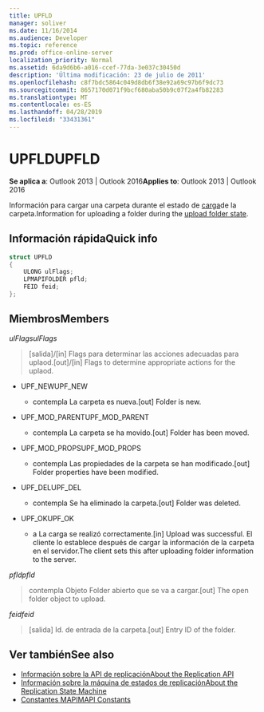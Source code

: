```yaml
---
title: UPFLD
manager: soliver
ms.date: 11/16/2014
ms.audience: Developer
ms.topic: reference
ms.prod: office-online-server
localization_priority: Normal
ms.assetid: 6da9d6b6-a016-ccef-77da-3e037c30450d
description: 'Última modificación: 23 de julio de 2011'
ms.openlocfilehash: c8f7bdc5864c049d8db6f38e92a69c97b6f9dc73
ms.sourcegitcommit: 8657170d071f9bcf680aba50b9c07f2a4fb82283
ms.translationtype: MT
ms.contentlocale: es-ES
ms.lasthandoff: 04/28/2019
ms.locfileid: "33431361"
---
```

# <a name="upfld"></a><span data-ttu-id="8848e-103">UPFLD</span><span class="sxs-lookup"><span data-stu-id="8848e-103">UPFLD</span></span>

<span data-ttu-id="8848e-104">**Se aplica a**: Outlook 2013 | Outlook 2016</span><span class="sxs-lookup"><span data-stu-id="8848e-104">**Applies to**: Outlook 2013 | Outlook 2016</span></span> 
  
<span data-ttu-id="8848e-105">Información para cargar una carpeta durante el estado de [carga](upload-folder-state.md)de la carpeta.</span><span class="sxs-lookup"><span data-stu-id="8848e-105">Information for uploading a folder during the [upload folder state](upload-folder-state.md).</span></span>
  
## <a name="quick-info"></a><span data-ttu-id="8848e-106">Información rápida</span><span class="sxs-lookup"><span data-stu-id="8848e-106">Quick info</span></span>

```cpp
struct UPFLD 
{ 
    ULONG ulFlags; 
    LPMAPIFOLDER pfld; 
    FEID feid; 
}; 

```

## <a name="members"></a><span data-ttu-id="8848e-107">Miembros</span><span class="sxs-lookup"><span data-stu-id="8848e-107">Members</span></span>

<span data-ttu-id="8848e-108">_ulFlags_</span><span class="sxs-lookup"><span data-stu-id="8848e-108">_ulFlags_</span></span>
  
>  <span data-ttu-id="8848e-109">[salida]/[in] Flags para determinar las acciones adecuadas para uplaod.</span><span class="sxs-lookup"><span data-stu-id="8848e-109">[out]/[in] Flags to determine appropriate actions for the uplaod.</span></span> 
    
  - <span data-ttu-id="8848e-110">UPF_NEW</span><span class="sxs-lookup"><span data-stu-id="8848e-110">UPF_NEW</span></span>
    
    - <span data-ttu-id="8848e-111">contempla La carpeta es nueva.</span><span class="sxs-lookup"><span data-stu-id="8848e-111">[out] Folder is new.</span></span>
    
  - <span data-ttu-id="8848e-112">UPF_MOD_PARENT</span><span class="sxs-lookup"><span data-stu-id="8848e-112">UPF_MOD_PARENT</span></span>
    
    - <span data-ttu-id="8848e-113">contempla La carpeta se ha movido.</span><span class="sxs-lookup"><span data-stu-id="8848e-113">[out] Folder has been moved.</span></span>
    
  - <span data-ttu-id="8848e-114">UPF_MOD_PROPS</span><span class="sxs-lookup"><span data-stu-id="8848e-114">UPF_MOD_PROPS</span></span>
    
    - <span data-ttu-id="8848e-115">contempla Las propiedades de la carpeta se han modificado.</span><span class="sxs-lookup"><span data-stu-id="8848e-115">[out] Folder properties have been modified.</span></span>
    
  - <span data-ttu-id="8848e-116">UPF_DEL</span><span class="sxs-lookup"><span data-stu-id="8848e-116">UPF_DEL</span></span>
    
    - <span data-ttu-id="8848e-117">contempla Se ha eliminado la carpeta.</span><span class="sxs-lookup"><span data-stu-id="8848e-117">[out] Folder was deleted.</span></span>
    
  - <span data-ttu-id="8848e-118">UPF_OK</span><span class="sxs-lookup"><span data-stu-id="8848e-118">UPF_OK</span></span>
    
    - <span data-ttu-id="8848e-119">a La carga se realizó correctamente.</span><span class="sxs-lookup"><span data-stu-id="8848e-119">[in] Upload was successful.</span></span> <span data-ttu-id="8848e-120">El cliente lo establece después de cargar la información de la carpeta en el servidor.</span><span class="sxs-lookup"><span data-stu-id="8848e-120">The client sets this after uploading folder information to the server.</span></span>
    
<span data-ttu-id="8848e-121">_pfld_</span><span class="sxs-lookup"><span data-stu-id="8848e-121">_pfld_</span></span>
  
> <span data-ttu-id="8848e-122">contempla Objeto Folder abierto que se va a cargar.</span><span class="sxs-lookup"><span data-stu-id="8848e-122">[out] The open folder object to upload.</span></span>
    
<span data-ttu-id="8848e-123">_feid_</span><span class="sxs-lookup"><span data-stu-id="8848e-123">_feid_</span></span>
  
> <span data-ttu-id="8848e-124">[salida] Id. de entrada de la carpeta.</span><span class="sxs-lookup"><span data-stu-id="8848e-124">[out] Entry ID of the folder.</span></span>
    
## <a name="see-also"></a><span data-ttu-id="8848e-125">Ver también</span><span class="sxs-lookup"><span data-stu-id="8848e-125">See also</span></span>

- [<span data-ttu-id="8848e-126">Información sobre la API de replicación</span><span class="sxs-lookup"><span data-stu-id="8848e-126">About the Replication API</span></span>](about-the-replication-api.md) 
- [<span data-ttu-id="8848e-127">Información sobre la máquina de estados de replicación</span><span class="sxs-lookup"><span data-stu-id="8848e-127">About the Replication State Machine</span></span>](about-the-replication-state-machine.md)
- [<span data-ttu-id="8848e-128">Constantes MAPI</span><span class="sxs-lookup"><span data-stu-id="8848e-128">MAPI Constants</span></span>](mapi-constants.md)

